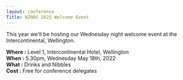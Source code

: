 ```yaml
---
layout: conference
Title: NZNOG 2022 Welcome Event
---
```


This year we'll be hosting our Wednesday night welcome event at the Intercontinental, Wellington.

**Where :** Level 1, Intercontinental Hotel, Wellington<br />
**When :** 5.30pm, Wednesday May 18th, 2022<br />
**What :** Drinks and Nibbles<br />
**Cost :** Free for conference delegates

